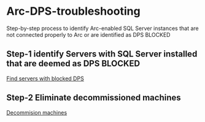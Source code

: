 # Arc-DPS-troubleshooting
Step-by-step process to identify Arc-enabled SQL Server instances that are not connected properly to Arc or are identified as DPS BLOCKED

## Step-1 identify Servers with SQL Server installed that are deemed as DPS BLOCKED
[Find servers with blocked DPS](https://www.example.com)<br>

## Step-2 Eliminate decommissioned machines
[Decommision machines](https://www.example.com)<br>
